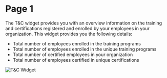 # Page 1

The T\&C widget provides you with an overview information on the training and certifications registered and enrolled by your employees in your organization. This widget provides you the following details:

* Total number of employees enrolled in the training programs 
* Total number of employees enrolled in the unique training programs 
* Total number of certified employees in your organization
* Total number of employees certified in unique certifications

![T\&C Widget](broken-reference)


